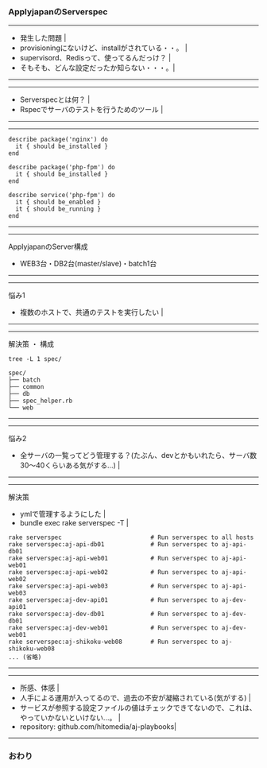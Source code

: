 ### ApplyjapanのServerspec

---
- 発生した問題 |
- provisioningにないけど、installがされている・・。 |
- supervisord、Redisって、使ってるんだっけ？ |
- そもそも、どんな設定だったか知らない・・・。|
---

---
- Serverspecとは何？ |
- Rspecでサーバのテストを行うためのツール |
---

---
```
describe package('nginx') do
  it { should be_installed }
end

describe package('php-fpm') do
  it { should be_installed }
end

describe service('php-fpm') do
  it { should be_enabled }
  it { should be_running }
end
```
---

---
ApplyjapanのServer構成
- WEB3台・DB2台(master/slave)・batch1台
---

---
悩み1
- 複数のホストで、共通のテストを実行したい |
---

---
解決策
・ 構成

```
tree -L 1 spec/

spec/
├── batch
├── common
├── db
├── spec_helper.rb
└── web

```
---

---
悩み2
- 全サーバの一覧ってどう管理する？(たぶん、devとかもいれたら、サーバ数30〜40くらいある気がする...) |
---

---
解決策
- ymlで管理するようにした |
- bundle exec rake serverspec -T |

```
rake serverspec                         # Run serverspec to all hosts
rake serverspec:aj-api-db01             # Run serverspec to aj-api-db01
rake serverspec:aj-api-web01            # Run serverspec to aj-api-web01
rake serverspec:aj-api-web02            # Run serverspec to aj-api-web02
rake serverspec:aj-api-web03            # Run serverspec to aj-api-web03
rake serverspec:aj-dev-api01            # Run serverspec to aj-dev-api01
rake serverspec:aj-dev-db01             # Run serverspec to aj-dev-db01
rake serverspec:aj-dev-web01            # Run serverspec to aj-dev-web01
rake serverspec:aj-shikoku-web08        # Run serverspec to aj-shikoku-web08
... (省略)

```

---

---
- 所感、体感 |
- 人手による運用が入ってるので、過去の不安が凝縮されている(気がする) |
- サービスが参照する設定ファイルの値はチェックできてないので、これは、やっていかないといけない...。 |
- repository: github.com/hitomedia/aj-playbooks|

---

### おわり
